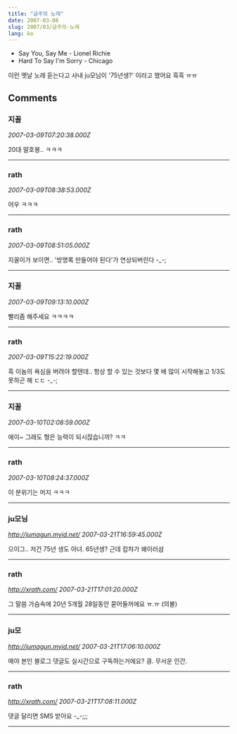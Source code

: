 ```yaml
---
title: "금주의 노래"
date: 2007-03-08
slug: 2007/03/금주의-노래
lang: ko
---
```


- Say You, Say Me - Lionel Richie 
- Hard To Say I'm Sorry - Chicago

이런 옛날 노래 듣는다고 사내 ju모님이 '75년생?' 이라고 했어요 흑흑 ㅠㅠ

## Comments

### 지꼴
*2007-03-09T07:20:38.000Z*

20대 말호봉.. ㅋㅋㅋ

---

### rath
*2007-03-09T08:38:53.000Z*

어우 ㅋㅋㅋ

---

### rath
*2007-03-09T08:51:05.000Z*

지꼴이가 보이면.. '방명록 만들어야 된다'가 연상되버린다 -_-;

---

### 지꼴
*2007-03-09T09:13:10.000Z*

빨리좀 해주세요 ㅋㅋㅋㅋ

---

### rath
*2007-03-09T15:22:19.000Z*

흑 이놈의 욕심을 버려야 할텐데.. 항상 할 수 있는 것보다 몇 배 많이 시작해놓고 1/3도 못하곤 해 ㄷㄷ -_-;

---

### 지꼴
*2007-03-10T02:08:59.000Z*

에이~ 그래도 형은 능력이 되시잖습니까? ㅋㅋ

---

### rath
*2007-03-10T08:24:37.000Z*

이 분위기는 머지 ㅋㅋㅋ

---

### ju모님
*http://jumagun.myid.net/*
*2007-03-21T16:59:45.000Z*

으이그.. 저건 75년 생도 아녀. 65년생? 근데 캅챠가 왜이러삼

---

### rath
*http://xrath.com/*
*2007-03-21T17:01:20.000Z*

그 말씀 가슴속에 20년 5개월 28일동안 묻어둘꺼에요 ㅠ.ㅠ (의불)

---

### ju모
*http://jumagun.myid.net/*
*2007-03-21T17:06:10.000Z*

매야 본인 블로그 댓글도 실시간으로 구독하는거에요? 킁. 무서운 인간.

---

### rath
*http://xrath.com/*
*2007-03-21T17:08:11.000Z*

댓글 달리면 SMS 받아요 -_-;;;

---

